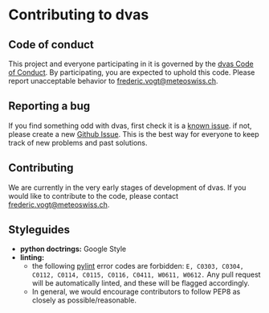 # Contributing to dvas

## Code of conduct

This project and everyone participating in it is governed by the [dvas Code of Conduct](CODE_OF_CONDUCT.md). By participating, you are expected to uphold this code. Please report unacceptable behavior to [frederic.vogt@meteoswiss.ch](mailto:frederic.vogt@meteoswiss.ch).

## Reporting a bug

If you find something odd with dvas, first check it is a [known issue](https://github.com/MeteoSwiss-MDA/dvas/issues?q=is%3Aissue+). if not, please create a new [Github Issue](https://github.com/MeteoSwiss-MDA/dvas/issues). This is the best way for everyone to keep track of new problems and past solutions. 

## Contributing

We are currently in the very early stages of development of dvas. If you would like to contribute to the code, please contact [frederic.vogt@meteoswiss.ch](mailto:frederic.vogt@meteoswiss.ch).

## Styleguides

- **python doctrings:** Google Style
- **linting:** 
  * the following [pylint](https://www.pylint.org/) error codes are forbidden: ``E, C0303, C0304, C0112, C0114, C0115, C0116, C0411, W0611, W0612.`` Any pull request will be automatically linted, and these will be flagged accordingly. 
  * In general, we would encourage contributors to follow PEP8 as closely as possible/reasonable.

